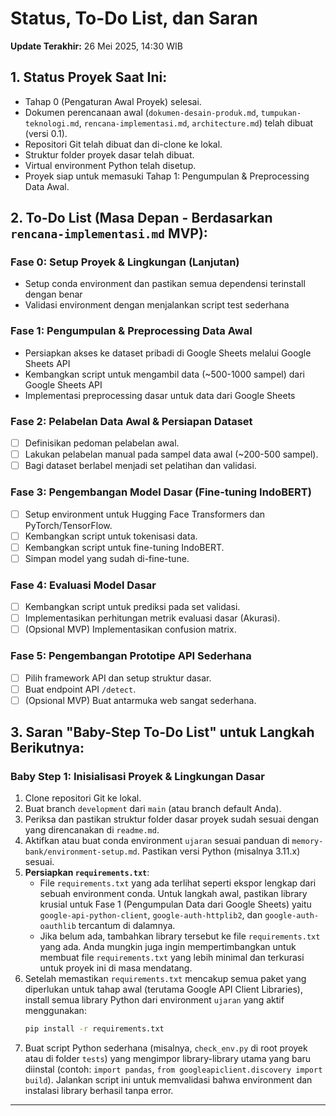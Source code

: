 # Status, To-Do List, dan Saran

**Update Terakhir:** 26 Mei 2025, 14:30 WIB

## 1. Status Proyek Saat Ini:

* Tahap 0 (Pengaturan Awal Proyek) selesai.
* Dokumen perencanaan awal (`dokumen-desain-produk.md`, `tumpukan-teknologi.md`, `rencana-implementasi.md`, `architecture.md`) telah dibuat (versi 0.1).
* Repositori Git telah dibuat dan di-clone ke lokal.
* Struktur folder proyek dasar telah dibuat.
* Virtual environment Python telah disetup.
* Proyek siap untuk memasuki Tahap 1: Pengumpulan & Preprocessing Data Awal.

## 2. To-Do List (Masa Depan - Berdasarkan `rencana-implementasi.md` MVP):

### Fase 0: Setup Proyek & Lingkungan (Lanjutan)
* Setup conda environment dan pastikan semua dependensi terinstall dengan benar
* Validasi environment dengan menjalankan script test sederhana

### Fase 1: Pengumpulan & Preprocessing Data Awal
* Persiapkan akses ke dataset pribadi di Google Sheets melalui Google Sheets API
* Kembangkan script untuk mengambil data (~500-1000 sampel) dari Google Sheets API
* Implementasi preprocessing dasar untuk data dari Google Sheets

### Fase 2: Pelabelan Data Awal & Persiapan Dataset
* [ ] Definisikan pedoman pelabelan awal.
* [ ] Lakukan pelabelan manual pada sampel data awal (~200-500 sampel).
* [ ] Bagi dataset berlabel menjadi set pelatihan dan validasi.

### Fase 3: Pengembangan Model Dasar (Fine-tuning IndoBERT)
* [ ] Setup environment untuk Hugging Face Transformers dan PyTorch/TensorFlow.
* [ ] Kembangkan script untuk tokenisasi data.
* [ ] Kembangkan script untuk fine-tuning IndoBERT.
* [ ] Simpan model yang sudah di-fine-tune.

### Fase 4: Evaluasi Model Dasar
* [ ] Kembangkan script untuk prediksi pada set validasi.
* [ ] Implementasikan perhitungan metrik evaluasi dasar (Akurasi).
* [ ] (Opsional MVP) Implementasikan confusion matrix.

### Fase 5: Pengembangan Prototipe API Sederhana
* [ ] Pilih framework API dan setup struktur dasar.
* [ ] Buat endpoint API `/detect`.
* [ ] (Opsional MVP) Buat antarmuka web sangat sederhana.

## 3. Saran "Baby-Step To-Do List" untuk Langkah Berikutnya:

### Baby Step 1: Inisialisasi Proyek & Lingkungan Dasar
1. Clone repositori Git ke lokal.
2. Buat branch `development` dari `main` (atau branch default Anda).
3. Periksa dan pastikan struktur folder dasar proyek sudah sesuai dengan yang direncanakan di `readme.md`.
4. Aktifkan atau buat conda environment `ujaran` sesuai panduan di `memory-bank/environment-setup.md`. Pastikan versi Python (misalnya 3.11.x) sesuai.
5. **Persiapkan `requirements.txt`**:
   * File `requirements.txt` yang ada terlihat seperti ekspor lengkap dari sebuah environment conda. Untuk langkah awal, pastikan library krusial untuk Fase 1 (Pengumpulan Data dari Google Sheets) yaitu `google-api-python-client`, `google-auth-httplib2`, dan `google-auth-oauthlib` tercantum di dalamnya.
   * Jika belum ada, tambahkan library tersebut ke file `requirements.txt` yang ada. Anda mungkin juga ingin mempertimbangkan untuk membuat file `requirements.txt` yang lebih minimal dan terkurasi untuk proyek ini di masa mendatang.
6. Setelah memastikan `requirements.txt` mencakup semua paket yang diperlukan untuk tahap awal (terutama Google API Client Libraries), install semua library Python dari environment `ujaran` yang aktif menggunakan:
   ```bash
   pip install -r requirements.txt
   ```
7. Buat script Python sederhana (misalnya, `check_env.py` di root proyek atau di folder `tests`) yang mengimpor library-library utama yang baru diinstal (contoh: `import pandas`, `from googleapiclient.discovery import build`). Jalankan script ini untuk memvalidasi bahwa environment dan instalasi library berhasil tanpa error.

---